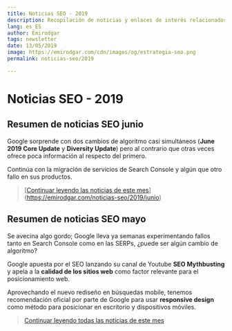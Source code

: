 ```yaml
---
title: Noticias SEO - 2019
description: Recopilación de noticias y enlaces de interés relacionados con el SEO y Marketing digital
lang: es_ES
author: Emirodgar
tags: newsletter
date: 13/05/2019
image: https://emirodgar.com/cdn/images/og/estrategia-seo.png
permalink: noticias-seo/2019

---
```


# Noticias SEO - 2019


## Resumen de noticias SEO junio

Google sorprende con dos cambios de algoritmo casi simultáneos (**June 2019 Core Update** y **Diversity Update**) pero al contrario que otras veces ofrece poca información al respecto del primero.

Continúa con la migración de servicios de Search Console y algún que otro fallo en sus productos.

> [[Continuar leyendo las noticias de este mes](https://emirodgar.com/noticias-seo/2019/junio)](https://emirodgar.com/noticias-seo/2019/junio)


## Resumen de noticias SEO mayo 

Se avecina algo gordo; Google lleva ya semanas experimentando fallos tanto en Search Console como en las SERPs, ¿puede ser algún cambio de algoritmo?

Google apuesta por el SEO lanzando su canal de Youtube **SEO Mythbusting** y apela a la **calidad de los sitios web** como factor relevante para el posicionamiento web.

Aprovechando el nuevo rediseño en búsquedas mobile, tenemos recomendación oficial por parte de Google para usar **responsive design** como método para posicionar en escritorio y dispositivos móviles.

> [Continuar leyendo todas las noticias de este mes](https://emirodgar.com/noticias-seo/2019/mayo)


<!--stackedit_data:
eyJoaXN0b3J5IjpbMTQ2MDU0ODAyMSwxNjc4OTgyNjQ2LC0yMT
I4MDQ1Njg4LDIwMzczODI3OTEsLTI3NTA4OTAzNSwxMTQ4Mjg1
MzQ0LDY5ODU0ODEyMiwtNDc3NTMwNTczLC0xNzM0MDAxMTMyLC
0xODIzNzE0ODQsMzg3NjAxOTYwLC0xODkxMDkzMzU1LDM3MTIw
Njg1NiwxMTg2ODM0NjMyLDEzMzI0MDQwNzEsMTQ4MzYyNzIyOS
wtMTg2NTM0MDYzMSwtMTI4NTM5MTI3MSw2NTc0NDI1NzAsNjQz
MDY1MTVdfQ==
-->